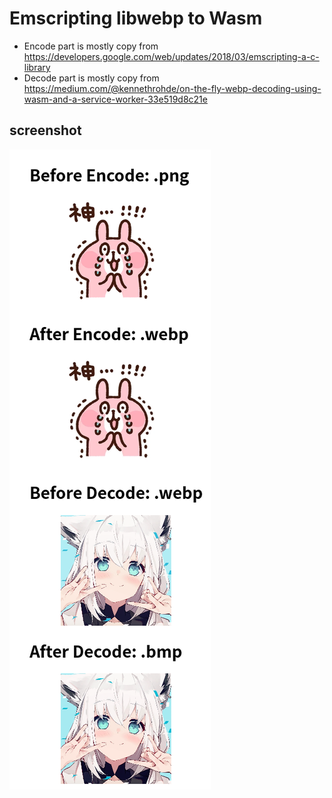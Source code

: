 Emscripting libwebp to Wasm
===

- Encode part is mostly copy from https://developers.google.com/web/updates/2018/03/emscripting-a-c-library
- Decode part is mostly copy from https://medium.com/@kennethrohde/on-the-fly-webp-decoding-using-wasm-and-a-service-worker-33e519d8c21e

screenshot
---

![](./screenshot.png)
